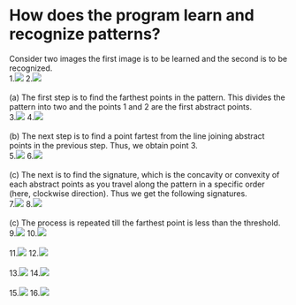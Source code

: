 # How does the program learn and recognize patterns?<br>
Consider two images the first image is to be learned and the second is to be recognized. <br>
1.<img src="sign-images/s.png"></img>&nbsp;2.<img src="sign-images/s-ripple.png"></img>
<br><br>
(a) The first step is to find the farthest points in the pattern. This divides the pattern into two and the points 1 and 2 are the first abstract points.<br>
3.<img src="sign-images/learn/s2.png"></img>&nbsp;4.<img src="sign-images/recognize/s-ripple2.png"></img>
<br><br>
(b) The next step is to find a point fartest from the line joining abstract points in the previous step. Thus, we obtain point 3.<br>
5.<img src="sign-images/learn/s3.png"></img>&nbsp;6.<img src="sign-images/recognize/s-ripple3.png"></img>
<br><br>
(c) The next is to find the signature, which is the concavity or convexity of each abstract points as you travel along the pattern in a specific order (here, clockwise direction).
Thus we get the following signatures.<br>
7.<img src="sign-images/learn/s3-sign-join.png"></img>&nbsp;8.<img src="sign-images/recognize/s-ripple3-sign-join.png"></img>
<br><br>
(c) The process is repeated till the farthest point is less than the threshold.<br>
9.<img src="sign-images/learn/s4.png"></img>&nbsp;10.<img src="sign-images/recognize/s-ripple4.png"></img>
<br><br>
11.<img src="sign-images/learn/s4-sign-join.png"></img>&nbsp;12.<img src="sign-images/recognize/s-ripple4-sign-join.png"></img>
<br><br>
13.<img src="sign-images/learn/s5.png"></img>&nbsp;14.<img src="sign-images/recognize/s-ripple5.png"></img>
<br><br>
15.<img src="sign-images/learn/s5-sign-join.png"></img>&nbsp;16.<img src="sign-images/recognize/s-ripple5-sign-join.png"></img>
<br><br>

